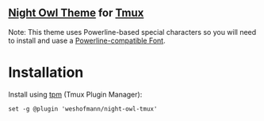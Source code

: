 ## [Night Owl Theme](https://github.com/sdras/night-owl-vscode-theme) for [Tmux](https://github.com/tmux/tmux/wiki) 

Note: This theme uses Powerline-based special characters so you will need to install and uase a
[Powerline-compatible Font](https://github.com/powerline/fonts).

# Installation #

Install using [tpm](https://github.com/tmux-plugins/tpm) (Tmux Plugin Manager):
```
set -g @plugin 'weshofmann/night-owl-tmux'

```
